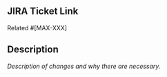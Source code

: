 ## JIRA Ticket Link

Related #[MAX-XXX]

## Description

_Description of changes and why there are necessary._
